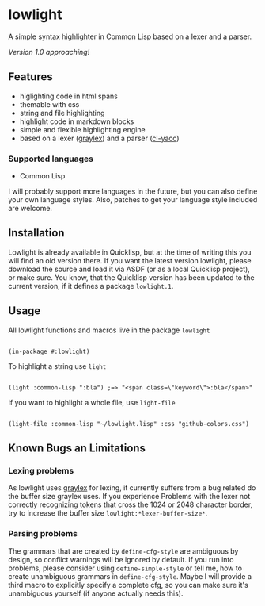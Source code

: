 # lowlight

A simple syntax highlighter in Common Lisp based on a lexer and a parser.

*Version 1.0 approaching!*

## Features

* higlighting code in html spans
* themable with css
* string and file highlighting
* highlight code in markdown blocks
* simple and flexible highlighting engine
* based on a lexer ([graylex]) and a parser ([cl-yacc])

### Supported languages

* Common Lisp

I will probably support more languages in the future,
but you can also define your own language styles.
Also, patches to get your language style included are welcome.

## Installation

Lowlight is already available in Quicklisp, but at the time of writing this
you will find an old version there.
If you want the latest version lowlight, please download the source and
load it via ASDF (or as a local Quicklisp project), or make sure.
You know, that the Quicklisp version has been updated to the current version,
if it defines a package `lowlight.1`.

## Usage

All lowlight functions and macros live in the package `lowlight`

<pre><code class="common-lisp common-lisp">
(<span class="stdmacro">in-package</span> <span class="symbol">#:lowlight</span>)
</code></pre>

To highlight a string use `light`

<pre><code class="common-lisp common-lisp">
(<span class="symbol">light</span> <span class="keyword">:common-lisp</span> <span class="string">":bla"</span>) <span class="comment">;=&gt; "&lt;span class=\"keyword\"&gt;:bla&lt;/span&gt;"</span>
</code></pre>

If you want to highlight a whole file, use `light-file`
<pre><code class="common-lisp common-lisp">
(<span class="symbol">light-file</span> <span class="keyword">:common-lisp</span> <span class="string">"~/lowlight.lisp"</span> <span class="keyword">:css</span> <span class="string">"github-colors.css"</span>)
</code></pre>

## Known Bugs an Limitations

### Lexing problems

As lowlight uses [graylex] for lexing,
it currently suffers from a bug related do the buffer size graylex uses.
If you experience Problems with the lexer not correctly recognizing tokens
that cross the 1024 or 2048 character border, try to increase the buffer size
`lowlight:*lexer-buffer-size*`.

### Parsing problems

The grammars that are created by `define-cfg-style` are ambiguous by design,
so conflict warnings will be ignored by default. If you run into problems, please
consider using `define-simple-style` or tell me, how to create unambiguous grammars
in `define-cfg-style`. Maybe I will provide a third macro to explicitly specify a
complete cfg, so you can make sure it's unambiguous yourself (if anyone actually needs this).

[graylex]: https://github.com/e-user/graylex
[cl-yacc]: http://www.pps.univ-paris-diderot.fr/~jch%20/software/cl-yacc/
